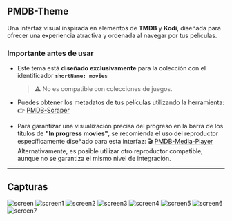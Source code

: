 ## PMDB-Theme

Una interfaz visual inspirada en elementos de **TMDB** y **Kodi**, diseñada para ofrecer una experiencia atractiva y ordenada al navegar por tus películas.

### Importante antes de usar

- Este tema está **diseñado exclusivamente** para la colección con el identificador **`shortName: movies`**
  > ⚠️ No es compatible con colecciones de juegos.

- Puedes obtener los metadatos de tus películas utilizando la herramienta:
  👉 [PMDB-Scraper](https://github.com/ZagonAb/PMDB-Scraper)

- Para garantizar una visualización precisa del progreso en la barra de los títulos de **"In progress movies"**, se recomienda el uso del reproductor específicamente diseñado para esta interfaz:  🎬 [PMDB-Media-Player](https://github.com/ZagonAb/PMDB-Media-Player) Alternativamente, es posible utilizar otro reproductor compatible, aunque no se garantiza el mismo nivel de integración.

---

## Capturas

![screen](https://github.com/ZagonAb/pegasus-tmdb-theme/blob/c3f6576c5cb2e33dc51746ce6a0c6a6e4ffe2262/.meta/screenshot/screen1.png)
![screen1](https://github.com/ZagonAb/pegasus-tmdb-theme/blob/c3f6576c5cb2e33dc51746ce6a0c6a6e4ffe2262/.meta/screenshot/screen6.png)
![screen2](https://github.com/ZagonAb/pegasus-tmdb-theme/blob/c3f6576c5cb2e33dc51746ce6a0c6a6e4ffe2262/.meta/screenshot/screen4.png)
![screen3](https://github.com/ZagonAb/pegasus-tmdb-theme/blob/c3f6576c5cb2e33dc51746ce6a0c6a6e4ffe2262/.meta/screenshot/screen2.png)
![screen4](https://github.com/ZagonAb/pegasus-tmdb-theme/blob/c3f6576c5cb2e33dc51746ce6a0c6a6e4ffe2262/.meta/screenshot/screen3.png)
![screen5](https://github.com/ZagonAb/pegasus-tmdb-theme/blob/4e45eb26f41cc0c3fc245d70aa05042c2c04d4e7/.meta/screenshot/screen.png)
![screen6](https://github.com/ZagonAb/pegasus-tmdb-theme/blob/40ce9eb13f2ef276b238bb84d65c41c0ae92e07e/.meta/screenshot/screen5.png)
![screen7](https://github.com/ZagonAb/pegasus-tmdb-theme/blob/c3f6576c5cb2e33dc51746ce6a0c6a6e4ffe2262/.meta/screenshot/screen7.png)

